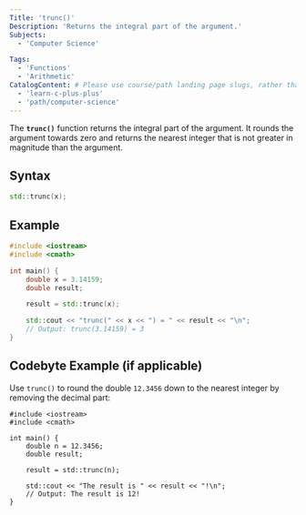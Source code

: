 ```yaml
---
Title: 'trunc()' 
Description: 'Returns the integral part of the argument.' 
Subjects:
  - 'Computer Science'

Tags: 
  - 'Functions'
  - 'Arithmetic'
CatalogContent: # Please use course/path landing page slugs, rather than linking to individual content items. If listing multiple items, please put the most relevant one first
  - 'learn-c-plus-plus'
  - 'path/computer-science'
---
```


The **`trunc()`** function returns the integral part of the argument. It rounds the argument towards zero and returns the nearest integer that is not greater in magnitude than the argument.

## Syntax

```cpp
std::trunc(x);
```

## Example

```cpp
#include <iostream>
#include <cmath>

int main() {
    double x = 3.14159;
    double result;

    result = std::trunc(x);

    std::cout << "trunc(" << x << ") = " << result << "\n";
    // Output: trunc(3.14159) = 3
}
```

## Codebyte Example (if applicable)

Use `trunc()` to round the double `12.3456` down to the nearest integer by removing the decimal part:

```codebyte/cpp
#include <iostream>
#include <cmath>

int main() {
    double n = 12.3456;
    double result;

    result = std::trunc(n);

    std::cout << "The result is " << result << "!\n";
    // Output: The result is 12!
}
```
